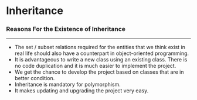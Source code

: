 # Inheritance

### Reasons For the Existence of Inheritance

<hr>

- The set / subset relations required for the entities that we think exist in real life should also have a counterpart in object-oriented programming.
- It is advantageous to write a new class using an existing class. There is no code duplication and it is much easier to implement the project.
- We get the chance to develop the project based on classes that are in better condition.
- Inheritance is mandatory for polymorphism.
- It makes updating and upgrading the project very easy.


```java

```